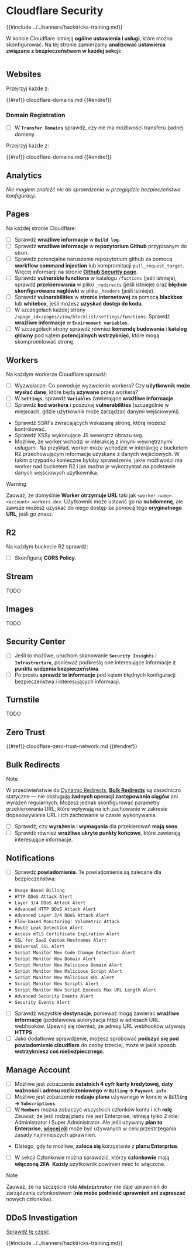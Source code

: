 # Cloudflare Security

{{#include ../../banners/hacktricks-training.md}}

W koncie Cloudflare istnieją **ogólne ustawienia i usługi**, które można skonfigurować. Na tej stronie zamierzamy **analizować ustawienia związane z bezpieczeństwem w każdej sekcji:**

<figure><img src="../../images/image (117).png" alt=""><figcaption></figcaption></figure>

## Websites

Przejrzyj każde z:

{{#ref}}
cloudflare-domains.md
{{#endref}}

### Domain Registration

- [ ] W **`Transfer Domains`** sprawdź, czy nie ma możliwości transferu żadnej domeny.

Przejrzyj każde z:

{{#ref}}
cloudflare-domains.md
{{#endref}}

## Analytics

_Nie mogłem znaleźć nic do sprawdzenia w przeglądzie bezpieczeństwa konfiguracji._

## Pages

Na każdej stronie Cloudflare:

- [ ] Sprawdź **wrażliwe informacje** w **`Build log`**.
- [ ] Sprawdź **wrażliwe informacje** w **repozytorium Github** przypisanym do stron.
- [ ] Sprawdź potencjalne naruszenie repozytorium github za pomocą **workflow command injection** lub kompromitacji `pull_request_target`. Więcej informacji na stronie [**Github Security page**](../github-security/).
- [ ] Sprawdź **vulnerable functions** w katalogu `/fuctions` (jeśli istnieje), sprawdź **przekierowania** w pliku `_redirects` (jeśli istnieje) oraz **błędnie skonfigurowane nagłówki** w pliku `_headers` (jeśli istnieje).
- [ ] Sprawdź **vulnerabilities** w **stronie internetowej** za pomocą **blackbox** lub **whitebox**, jeśli możesz **uzyskać dostęp do kodu**.
- [ ] W szczegółach każdej strony `/<page_id>/pages/view/blocklist/settings/functions`. Sprawdź **wrażliwe informacje** w **`Environment variables`**.
- [ ] W szczegółach strony sprawdź również **komendę budowania** i **katalog główny** pod kątem **potencjalnych wstrzyknięć**, które mogą skompromitować stronę.

## **Workers**

Na każdym workerze Cloudflare sprawdź:

- [ ] Wyzwalacze: Co powoduje wyzwolenie workera? Czy **użytkownik może wysłać dane**, które będą **używane** przez workera?
- [ ] W **`Settings`**, sprawdź **`Variables`** zawierające **wrażliwe informacje**.
- [ ] Sprawdź **kod workera** i poszukaj **vulnerabilities** (szczególnie w miejscach, gdzie użytkownik może zarządzać danymi wejściowymi).
- Sprawdź SSRFs zwracających wskazaną stronę, którą możesz kontrolować.
- Sprawdź XSSy wykonujące JS wewnątrz obrazu svg.
- Możliwe, że worker wchodzi w interakcję z innymi wewnętrznymi usługami. Na przykład, worker może wchodzić w interakcję z bucketem R2 przechowującym informacje uzyskane z danych wejściowych. W takim przypadku konieczne byłoby sprawdzenie, jakie możliwości ma worker nad bucketem R2 i jak można je wykorzystać na podstawie danych wejściowych użytkownika.

> [!WARNING]
> Zauważ, że domyślnie **Worker otrzymuje URL** taki jak `<worker-name>.<account>.workers.dev`. Użytkownik może ustawić go na **subdomenę**, ale zawsze możesz uzyskać do niego dostęp za pomocą tego **oryginalnego URL**, jeśli go znasz.

## R2

Na każdym buckecie R2 sprawdź:

- [ ] Skonfiguruj **CORS Policy**.

## Stream

TODO

## Images

TODO

## Security Center

- [ ] Jeśli to możliwe, uruchom skanowanie **`Security Insights`** i **`Infrastructure`**, ponieważ podkreślą one interesujące informacje **z punktu widzenia bezpieczeństwa**.
- [ ] Po prostu **sprawdź te informacje** pod kątem błędnych konfiguracji bezpieczeństwa i interesujących informacji.

## Turnstile

TODO

## **Zero Trust**

{{#ref}}
cloudflare-zero-trust-network.md
{{#endref}}

## Bulk Redirects

> [!NOTE]
> W przeciwieństwie do [Dynamic Redirects](https://developers.cloudflare.com/rules/url-forwarding/dynamic-redirects/), [**Bulk Redirects**](https://developers.cloudflare.com/rules/url-forwarding/bulk-redirects/) są zasadniczo statyczne — nie obsługują **żadnych operacji zastępowania ciągów** ani wyrażeń regularnych. Możesz jednak skonfigurować parametry przekierowania URL, które wpływają na ich zachowanie w zakresie dopasowywania URL i ich zachowanie w czasie wykonywania.

- [ ] Sprawdź, czy **wyrażenia** i **wymagania** dla przekierowań **mają sens**.
- [ ] Sprawdź również **wrażliwe ukryte punkty końcowe**, które zawierają interesujące informacje.

## Notifications

- [ ] Sprawdź **powiadomienia**. Te powiadomienia są zalecane dla bezpieczeństwa:
- `Usage Based Billing`
- `HTTP DDoS Attack Alert`
- `Layer 3/4 DDoS Attack Alert`
- `Advanced HTTP DDoS Attack Alert`
- `Advanced Layer 3/4 DDoS Attack Alert`
- `Flow-based Monitoring: Volumetric Attack`
- `Route Leak Detection Alert`
- `Access mTLS Certificate Expiration Alert`
- `SSL for SaaS Custom Hostnames Alert`
- `Universal SSL Alert`
- `Script Monitor New Code Change Detection Alert`
- `Script Monitor New Domain Alert`
- `Script Monitor New Malicious Domain Alert`
- `Script Monitor New Malicious Script Alert`
- `Script Monitor New Malicious URL Alert`
- `Script Monitor New Scripts Alert`
- `Script Monitor New Script Exceeds Max URL Length Alert`
- `Advanced Security Events Alert`
- `Security Events Alert`
- [ ] Sprawdź wszystkie **destynacje**, ponieważ mogą zawierać **wrażliwe informacje** (podstawowa autoryzacja http) w adresach URL webhooków. Upewnij się również, że adresy URL webhooków używają **HTTPS**.
- [ ] Jako dodatkowe sprawdzenie, możesz spróbować **podszyć się pod powiadomienie cloudflare** do osoby trzeciej, może w jakiś sposób **wstrzykniesz coś niebezpiecznego**.

## Manage Account

- [ ] Możliwe jest zobaczenie **ostatnich 4 cyfr karty kredytowej**, **daty ważności** i **adresu rozliczeniowego** w **`Billing` -> `Payment info`**.
- [ ] Możliwe jest zobaczenie **rodzaju planu** używanego w koncie w **`Billing` -> `Subscriptions`**.
- [ ] W **`Members`** można zobaczyć wszystkich członków konta i ich **rolę**. Zauważ, że jeśli rodzaj planu nie jest Enterprise, istnieją tylko 2 role: Administrator i Super Administrator. Ale jeśli używany **plan to Enterprise**, [**więcej ról**](https://developers.cloudflare.com/fundamentals/account-and-billing/account-setup/account-roles/) może być używanych w celu przestrzegania zasady najmniejszych uprawnień.
- Dlatego, gdy to możliwe, **zaleca się** korzystanie z **planu Enterprise**.
- [ ] W sekcji Członkowie można sprawdzić, którzy **członkowie** mają **włączoną 2FA**. **Każdy** użytkownik powinien mieć to włączone.

> [!NOTE]
> Zauważ, że na szczęście rola **`Administrator`** nie daje uprawnień do zarządzania członkostwem (**nie może podnieść uprawnień ani zapraszać** nowych członków).

## DDoS Investigation

[Sprawdź tę część](cloudflare-domains.md#cloudflare-ddos-protection).

{{#include ../../banners/hacktricks-training.md}}
